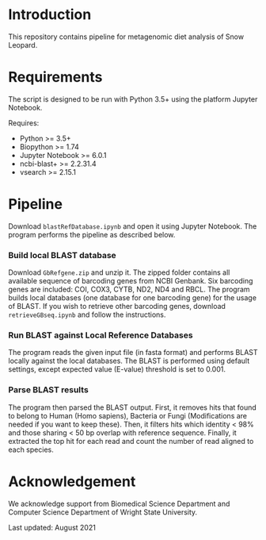 # Introduction
This repository contains pipeline for metagenomic diet analysis of Snow Leopard.


# Requirements
The script is designed to be run with Python 3.5+ using the platform Jupyter Notebook.

Requires:
* Python >= 3.5+
* Biopython >= 1.74
* Jupyter Notebook >= 6.0.1
* ncbi-blast+ >= 2.2.31.4
* vsearch >= 2.15.1

# Pipeline
Download `blastRefDatabase.ipynb` and open it using Jupyter Notebook. The program performs the pipeline as described below.

### Build local BLAST database
Download `GbRefgene.zip` and unzip it. The zipped folder contains all available sequence of barcoding genes from NCBI Genbank. Six barcoding genes are included: COI, COX3, CYTB, ND2, ND4 and RBCL. The program builds local databases (one database for one barcoding gene) for the usage of BLAST. If you wish to retrieve other barcoding genes, download `retrieveGBseq.ipynb` and follow the instructions.

### Run BLAST against Local Reference Databases
The program reads the given input file (in fasta format) and performs BLAST locally against the local databases. The BLAST is performed using default settings, except expected value (E-value) threshold is set to 0.001.

### Parse BLAST results
The program then parsed the BLAST output. First, it removes hits that found to belong to Human (Homo sapiens), Bacteria or Fungi (Modifications are needed if you want to keep these). Then, it filters hits which identity < 98% and those sharing < 50 bp overlap with reference sequence. Finally, it extracted the top hit for each read and count the number of read aligned to each species.


# Acknowledgement
We acknowledge support from Biomedical Science Department and Computer Science Department of Wright State University.

Last updated: August 2021

